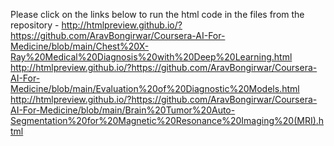Please click on the links below to run the html code in the files from the repository - 
http://htmlpreview.github.io/?https://github.com/AravBongirwar/Coursera-AI-For-Medicine/blob/main/Chest%20X-Ray%20Medical%20Diagnosis%20with%20Deep%20Learning.html
http://htmlpreview.github.io/?https://github.com/AravBongirwar/Coursera-AI-For-Medicine/blob/main/Evaluation%20of%20Diagnostic%20Models.html
http://htmlpreview.github.io/?https://github.com/AravBongirwar/Coursera-AI-For-Medicine/blob/main/Brain%20Tumor%20Auto-Segmentation%20for%20Magnetic%20Resonance%20Imaging%20(MRI).html
